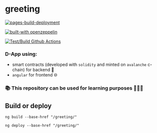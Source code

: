 # greeting

[![pages-build-deployment](https://github.com/trendev/greeting/actions/workflows/pages/pages-build-deployment/badge.svg)](https://github.com/trendev/greeting/actions/workflows/pages/pages-build-deployment)

[![built-with openzeppelin](https://img.shields.io/badge/built%20with-OpenZeppelin-3677FF)](https://docs.openzeppelin.com/)

[![Test/Build Github Actions](https://github.com/trendev/greeting/actions/workflows/main.yml/badge.svg)](https://github.com/trendev/greeting/actions/workflows/main.yml)

### D-App using:
* smart contracts (developed with `solidity` and minted on `avalanche` c-chain) for backend 🤖
* `angular` for frontend 🌐

### 📚 This repository can be used for learning purposes 👨🏻‍💻

## Build or deploy

```
ng build --base-href "/greeting/"

ng deploy --base-href "/greeting/"
```
